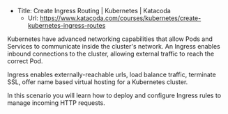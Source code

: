 * Title:	Create Ingress Routing | Kubernetes | Katacoda
  * Url:	https://www.katacoda.com/courses/kubernetes/create-kubernetes-ingress-routes

Kubernetes have advanced networking capabilities that allow Pods and Services 
to communicate inside the cluster's network. 
An Ingress enables inbound connections to the cluster, allowing external traffic to reach the correct Pod.

Ingress enables externally-reachable urls, load balance traffic, terminate SSL, 
offer name based virtual hosting for a Kubernetes cluster.

In this scenario you will learn how to deploy and configure Ingress 
rules to manage incoming HTTP requests.


